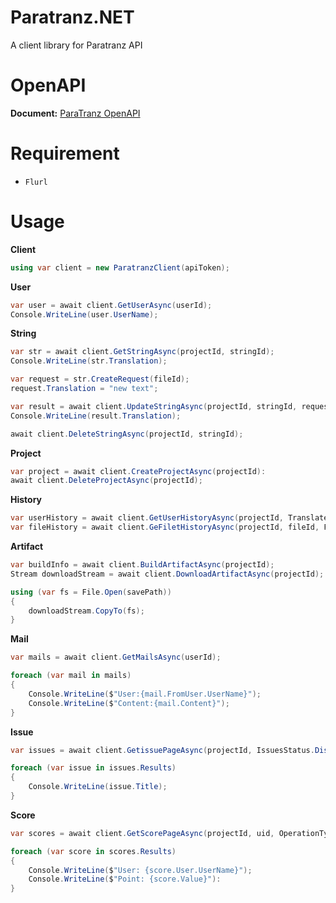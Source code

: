 [OpenAPILink]: https://paratranz.cn/docs

# Paratranz.NET
A client library for Paratranz API 

# OpenAPI
**Document:** [ParaTranz OpenAPI][OpenAPILink]

# Requirement
- `Flurl`

# Usage

**Client**
```cs
using var client = new ParatranzClient(apiToken);
```

**User**
```cs
var user = await client.GetUserAsync(userId);
Console.WriteLine(user.UserName);
```

**String**
```cs
var str = await client.GetStringAsync(projectId, stringId);
Console.WriteLine(str.Translation);

var request = str.CreateRequest(fileId);
request.Translation = "new text";

var result = await client.UpdateStringAsync(projectId, stringId, request);
Console.WriteLine(result.Translation);

await client.DeleteStringAsync(projectId, stringId);
```

**Project**
```cs
var project = await client.CreateProjectAsync(projectId):
await client.DeleteProjectAsync(projectId);
```

**History**
```cs
var userHistory = await client.GetUserHistoryAsync(projectId, TranslateHistoryType.text, uid, tid);
var fileHistory = await client.GeFiletHistoryAsync(projectId, fileId, FileHistoryType.create);
```

**Artifact**
```cs
var buildInfo = await client.BuildArtifactAsync(projectId);
Stream downloadStream = await client.DownloadArtifactAsync(projectId);

using (var fs = File.Open(savePath))
{
    downloadStream.CopyTo(fs);
}
```

**Mail**
```cs
var mails = await client.GetMailsAsync(userId);

foreach (var mail in mails)
{
    Console.WriteLine($"User:{mail.FromUser.UserName}");
    Console.WriteLine($"Content:{mail.Content}");
}
```

**Issue**
```cs
var issues = await client.GetissuePageAsync(projectId, IssuesStatus.Discussion);

foreach (var issue in issues.Results)
{
    Console.WriteLine(issue.Title);
}
```

**Score**
```cs
var scores = await client.GetScorePageAsync(projectId, uid, OperationType.Translate, start, end);

foreach (var score in scores.Results)
{
    Console.WriteLine($"User: {score.User.UserName}");
    Console.WriteLine($"Point: {score.Value}"):
}
```
